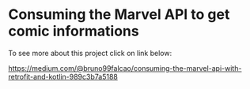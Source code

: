 # Consuming the Marvel API to get comic informations

To see more about this project click on link below:


https://medium.com/@bruno99falcao/consuming-the-marvel-api-with-retrofit-and-kotlin-989c3b7a5188

